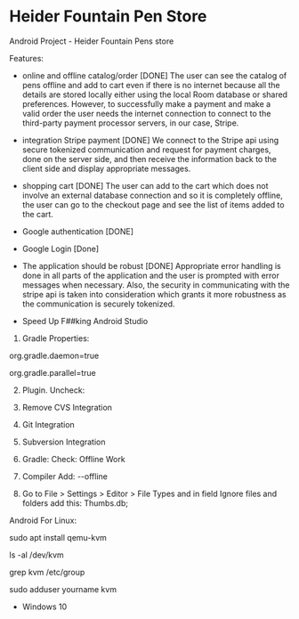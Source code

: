 # Heider Fountain Pen Store

Android Project - Heider Fountain Pens store

Features:

- online and offline catalog/order [DONE]
The user can see the catalog of pens offline and add to cart even if there is no internet because all the details are stored locally either using the local Room database or shared preferences. However, to successfully make a payment and make a valid order the user needs the internet connection to connect to the third-party payment processor servers, in our case, Stripe.


- integration Stripe payment [DONE]
We connect to the Stripe api using secure tokenized communication and request for payment charges, done on the server side, and then receive the information back to the client side and display appropriate messages.

- shopping cart [DONE]
The user can add to the cart which does not involve an external database connection and so it is completely offline, the user can go to the checkout page and see the list of items added to the cart. 

- Google authentication [DONE]

- Google Login [Done]

- The application should be robust [DONE]
Appropriate error handling is done in all parts of the application and the user is prompted with error messages when necessary. Also, the security in communicating with the stripe api is taken into consideration which grants it more robustness as the communication is securely tokenized.  

- Speed Up F##king Android Studio

1. Gradle Properties:

org.gradle.daemon=true 

org.gradle.parallel=true

2. Plugin. Uncheck:
1. Remove CVS Integration
2. Git Integration
3. Subversion Integration

3. Gradle:
Check: Offline Work

4. Compiler
Add:  --offline

5. Go to File > Settings > Editor > File Types 
and in field Ignore files and folders add this: Thumbs.db;


Android For Linux:

sudo apt install qemu-kvm

ls -al /dev/kvm

grep kvm /etc/group

sudo adduser yourname kvm

* Windows 10

